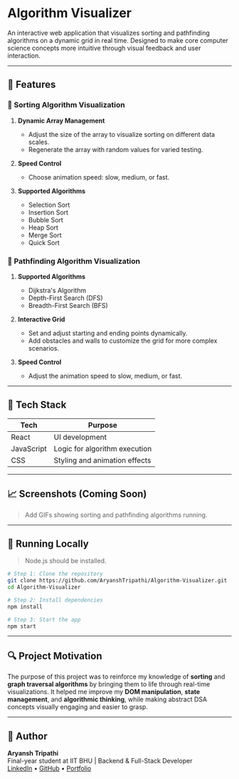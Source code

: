 # Algorithm Visualizer

An interactive web application that visualizes sorting and pathfinding algorithms on a dynamic grid in real time. Designed to make core computer science concepts more intuitive through visual feedback and user interaction.

---

## 🚀 Features

### 🔢 Sorting Algorithm Visualization

1. **Dynamic Array Management**  
   - Adjust the size of the array to visualize sorting on different data scales.  
   - Regenerate the array with random values for varied testing.

2. **Speed Control**  
   - Choose animation speed: slow, medium, or fast.

3. **Supported Algorithms**  
   - Selection Sort  
   - Insertion Sort  
   - Bubble Sort  
   - Heap Sort  
   - Merge Sort  
   - Quick Sort

### 🧭 Pathfinding Algorithm Visualization

1. **Supported Algorithms**  
   - Dijkstra's Algorithm  
   - Depth-First Search (DFS)  
   - Breadth-First Search (BFS)

2. **Interactive Grid**  
   - Set and adjust starting and ending points dynamically.  
   - Add obstacles and walls to customize the grid for more complex scenarios.

3. **Speed Control**  
   - Adjust the animation speed to slow, medium, or fast.

---

## 🧱 Tech Stack

| Tech     | Purpose                          |
|----------|----------------------------------|
| React    | UI development                   |
| JavaScript | Logic for algorithm execution  |
| CSS      | Styling and animation effects    |

---

## 📈 Screenshots (Coming Soon)

> Add GIFs showing sorting and pathfinding algorithms running.

---

## 🧪 Running Locally

> Node.js should be installed.

```bash
# Step 1: Clone the repository
git clone https://github.com/AryanshTripathi/Algorithm-Visualizer.git
cd Algorithm-Visualizer

# Step 2: Install dependencies
npm install

# Step 3: Start the app
npm start
```

---

## 🔍 Project Motivation

The purpose of this project was to reinforce my knowledge of **sorting** and **graph traversal algorithms** by bringing them to life through real-time visualizations. It helped me improve my **DOM manipulation**, **state management**, and **algorithmic thinking**, while making abstract DSA concepts visually engaging and easier to grasp.

---

## 🙌 Author

**Aryansh Tripathi**  
Final-year student at IIT BHU | Backend & Full-Stack Developer  
[LinkedIn](https://www.linkedin.com/in/aryansh-tripathi-1485aa201/) • [GitHub](https://github.com/AryanshTripathi) • [Portfolio](https://portfolio-eta-smoky-77.vercel.app/)
